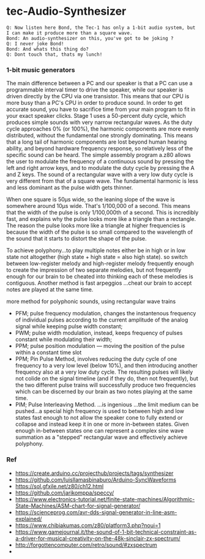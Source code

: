# tec-Audio-Synthesizer

```
Q: Now listen here Bond, the Tec-1 has only a 1-bit audio system, but I can make it produce more than a square wave. 
Bond: An audio-synthesizer on this, you've got to be joking ? 
Q: I never joke Bond!
Bond: And whats this thing do?
Q: Dont touch that, thats my lunch!
```



### 1-bit music generators 
The main difference between a PC and our speaker is that a PC can use a programmable interval timer to drive the speaker, while our speaker is driven directly by the CPU via one transistor. This means that our CPU is more busy than a PC's CPU in order to produce sound. In order to get accurate sound, you have to sacrifice time from your main program to fit in your exact speaker clicks. Stage 1 uses a 50-percent duty cycle, which produces simple sounds with very narrow rectangular waves. As the duty cycle approaches 0% (or 100%), the harmonic components are more evenly distributed, without the fundamental one strongly dominating. This means that a long tail of harmonic components are lost beyond human hearing ability, and beyond hardware frequency response, so relatively less of the specific sound can be heard. The simple assembly program a.z80 allows the user to modulate the frequency of a continuous sound by pressing the left and right arrow keys, and to modulate the duty cycle by pressing the A and Z keys. The sound of a rectangular wave with a very low duty cycle is very different from that of a square wave. The fundamental harmonic is less and less dominant as the pulse width gets thinner.

When one square is 50µs wide, so the leaning slope of the wave is somewhere around 10µs wide. That's 1/100,000 of a second. This means that the width of the pulse is only 1/100,000th of a second. This is incredibly fast, and explains why the pulse looks more like a triangle than a rectangle. The reason the pulse looks more like a triangle at higher frequencies is because the width of the pulse is so small compared to the wavelength of the sound that it starts to distort the shape of the pulse.

To achieve polyphony...to play multiple notes either be in high or in low state not altogether (high state + high state = also high state).  so switch between low-register melody and high-register melody frequently enough to create the impression of two separate melodies, but not frequently enough for our brain to be cheated into thinking each of these melodies is contiguous. Another method is fast arpeggios ...cheat our brain to accept notes are played at the same time.


more method for polyphonic sounds, using rectangular wave trains 
- PFM; pulse frequency modulation,  changes the instantenous frequency of individual pulses according to the current amplitude of the analog signal while keeping pulse width constant; 
- PWM; pulse width modulation, instead, keeps frequency of pulses constant while modulating their width; 
- PPM; pulse position modulation  — moving the position of the pulse within a constant time slot
- PPM; Pin Pulse Method, involves reducing the duty cycle of one frequency to a very low level (below 10%), and then introducing another frequency also at a very low duty cycle. The resulting pulses will likely not colide on the signal timeline (and if they do, then not frequently), but the two different pulse trains will successfully produce two frequencies which can be discerned by our brain as two notes playing at the same time.
- PIM; Pulse Interleaving Method. ...is ingenious ...the limit medium can be pushed...a special high frequency is used to between high and low states fast enough to not allow the speaker cone to fully extend or collapse and instead keep it in one or more in-between states. Given enough in-between states one can represent a complex sine wave summation as a "stepped" rectangular wave and effectively achieve polyphony. 


















### Ref
- https://create.arduino.cc/projecthub/projects/tags/synthesizer
- https://github.com/luisllamasbinaburo/Arduino-SyncWaveforms
- https://sol.gfxile.net/z80/ch12.html
- https://github.com/jarikomppa/speccy/
- https://www.electronics-tutorial.net/finite-state-machines/Algorithmic-State-Machines/ASM-chart-for-signal-generator/
- https://scienceprog.com/avr-dds-signal-generator-in-line-asm-explained/
- https://www.chibiakumas.com/z80/platform3.php?noui=1
- https://www.gamejournal.it/the-sound-of-1-bit-technical-constraint-as-a-driver-for-musical-creativity-on-the-48k-sinclair-zx-spectrum/
- http://forgottencomputer.com/retro/sound/#zxspectrum
- 
